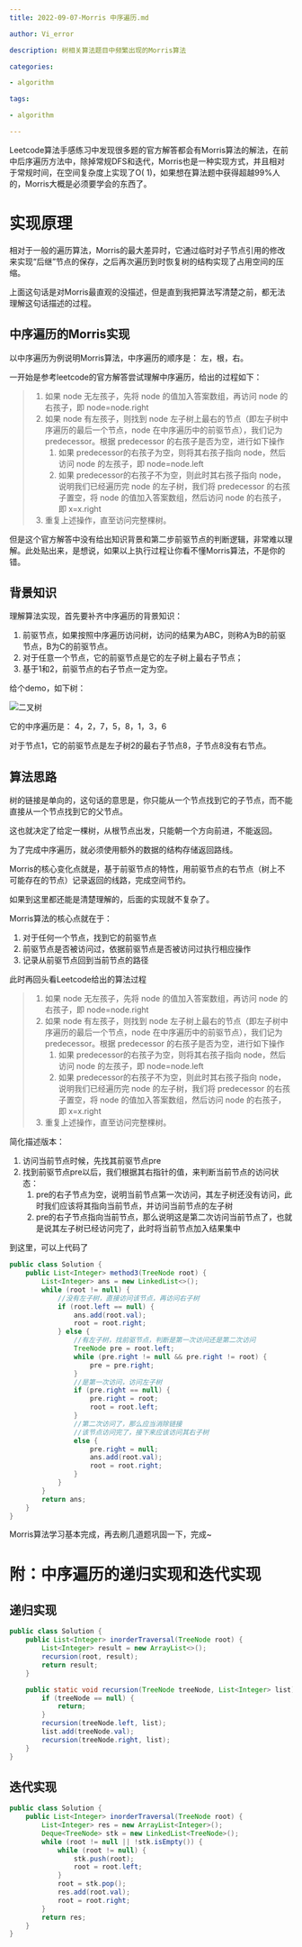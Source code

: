 ```yaml
---
title: 2022-09-07-Morris 中序遍历.md

author: Vi_error

description: 树相关算法题目中频繁出现的Morris算法

categories:

- algorithm

tags:

- algorithm

---
```


Leetcode算法手感练习中发现很多题的官方解答都会有Morris算法的解法，在前中后序遍历方法中，除掉常规DFS和迭代，Morris也是一种实现方式，并且相对于常规时间，在空间复杂度上实现了O(
1)，如果想在算法题中获得超越99%人的，Morris大概是必须要学会的东西了。

# 实现原理

相对于一般的遍历算法，Morris的最大差异时，它通过临时对子节点引用的修改来实现“后继”节点的保存，之后再次遍历到时恢复树的结构实现了占用空间的压缩。

上面这句话是对Morris最直观的没描述，但是直到我把算法写清楚之前，都无法理解这句话描述的过程。

## 中序遍历的Morris实现

以中序遍历为例说明Morris算法，中序遍历的顺序是： 左，根，右。

一开始是参考leetcode的官方解答尝试理解中序遍历，给出的过程如下：



> 1. 如果 node 无左孩子，先将 node 的值加入答案数组，再访问 node 的右孩子，即 node=node.right
> 2. 如果 node 有左孩子，则找到 node 左子树上最右的节点（即左子树中序遍历的最后一个节点，node 在中序遍历中的前驱节点），我们记为 predecessor。根据 predecessor
>    的右孩子是否为空，进行如下操作
>     1. 如果 predecessor的右孩子为空，则将其右孩子指向 node，然后访问 node 的左孩子，即 node=node.left
>     2. 如果 predecessor的右孩子不为空，则此时其右孩子指向 node，说明我们已经遍历完 node 的左子树，我们将 predecessor 的右孩子置空，将 node
>        的值加入答案数组，然后访问 node 的右孩子，即 x=x.right
> 3. 重复上述操作，直至访问完整棵树。

但是这个官方解答中没有给出知识背景和第二步前驱节点的判断逻辑，非常难以理解。此处贴出来，是想说，如果以上执行过程让你看不懂Morris算法，不是你的错。

## 背景知识

理解算法实现，首先要补齐中序遍历的背景知识：
1. 前驱节点，如果按照中序遍历访问树，访问的结果为ABC，则称A为B的前驱节点，B为C的前驱节点。
2. 对于任意一个节点，它的前驱节点是它的左子树上最右子节点；
3. 基于1和2，前驱节点的右子节点一定为空。

给个demo，如下树：

![二叉树](../posts_image/0907img01.png)

它的中序遍历是： 4，2，7，5，8，1，3，6

对于节点1，它的前驱节点是左子树2的最右子节点8，子节点8没有右节点。

## 算法思路

树的链接是单向的，这句话的意思是，你只能从一个节点找到它的子节点，而不能直接从一个节点找到它的父节点。

这也就决定了给定一棵树，从根节点出发，只能朝一个方向前进，不能返回。

为了完成中序遍历，就必须使用额外的数据的结构存储返回路线。

Morris的核心变化点就是，基于前驱节点的特性，用前驱节点的右节点（树上不可能存在的节点）记录返回的线路，完成空间节约。

如果到这里都还能是清楚理解的，后面的实现就不复杂了。

Morris算法的核心点就在于：

1. 对于任何一个节点，找到它的前驱节点
2. 前驱节点是否被访问过，依据前驱节点是否被访问过执行相应操作
3. 记录从前驱节点回到当前节点的路径

此时再回头看Leetcode给出的算法过程

> 1. 如果 node 无左孩子，先将 node 的值加入答案数组，再访问 node 的右孩子，即 node=node.right
> 2. 如果 node 有左孩子，则找到 node 左子树上最右的节点（即左子树中序遍历的最后一个节点，node 在中序遍历中的前驱节点），我们记为 predecessor。根据 predecessor
>    的右孩子是否为空，进行如下操作
>     1. 如果 predecessor的右孩子为空，则将其右孩子指向 node，然后访问 node 的左孩子，即 node=node.left
>     2. 如果 predecessor的右孩子不为空，则此时其右孩子指向 node，说明我们已经遍历完 node 的左子树，我们将 predecessor 的右孩子置空，将 node
>        的值加入答案数组，然后访问 node 的右孩子，即 x=x.right
> 3. 重复上述操作，直至访问完整棵树。

简化描述版本：

1. 访问当前节点时候，先找其前驱节点pre
2. 找到前驱节点pre以后，我们根据其右指针的值，来判断当前节点的访问状态：
   1. pre的右子节点为空，说明当前节点第一次访问，其左子树还没有访问，此时我们应该将其指向当前节点，并访问当前节点的左子树
   2. pre的右子节点指向当前节点，那么说明这是第二次访问当前节点了，也就是说其左子树已经访问完了，此时将当前节点加入结果集中

到这里，可以上代码了

```java
public class Solution {
    public List<Integer> method3(TreeNode root) {
        List<Integer> ans = new LinkedList<>();
        while (root != null) {
            //没有左子树，直接访问该节点，再访问右子树
            if (root.left == null) {
                ans.add(root.val);
                root = root.right;
            } else {
                //有左子树，找前驱节点，判断是第一次访问还是第二次访问
                TreeNode pre = root.left;
                while (pre.right != null && pre.right != root) {
                    pre = pre.right;
                }
                //是第一次访问，访问左子树
                if (pre.right == null) {
                    pre.right = root;
                    root = root.left;
                }
                //第二次访问了，那么应当消除链接
                //该节点访问完了，接下来应该访问其右子树
                else {
                    pre.right = null;
                    ans.add(root.val);
                    root = root.right;
                }
            }
        }
        return ans;
    }
}
```

Morris算法学习基本完成，再去刷几道题巩固一下，完成~


# 附：中序遍历的递归实现和迭代实现

## 递归实现

```java
public class Solution {
    public List<Integer> inorderTraversal(TreeNode root) {
        List<Integer> result = new ArrayList<>();
        recursion(root, result);
        return result;
    }

    public static void recursion(TreeNode treeNode, List<Integer> list) {
        if (treeNode == null) {
            return;
        }
        recursion(treeNode.left, list);
        list.add(treeNode.val);
        recursion(treeNode.right, list);
    }
}
```

## 迭代实现

```java
public class Solution {
    public List<Integer> inorderTraversal(TreeNode root) {
        List<Integer> res = new ArrayList<Integer>();
        Deque<TreeNode> stk = new LinkedList<TreeNode>();
        while (root != null || !stk.isEmpty()) {
            while (root != null) {
                stk.push(root);
                root = root.left;
            }
            root = stk.pop();
            res.add(root.val);
            root = root.right;
        }
        return res;
    }
}
```